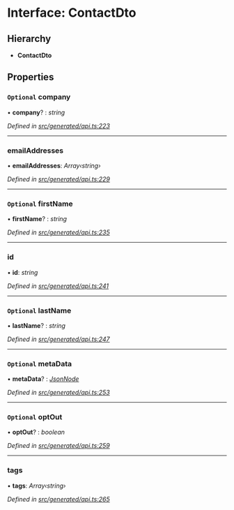 # Interface: ContactDto

## Hierarchy

* **ContactDto**

## Properties

### `Optional` company

• **company**? : *string*

*Defined in [src/generated/api.ts:223](https://github.com/mailslurp/mailslurp-client/blob/a26884c/src/generated/api.ts#L223)*

___

###  emailAddresses

• **emailAddresses**: *Array‹string›*

*Defined in [src/generated/api.ts:229](https://github.com/mailslurp/mailslurp-client/blob/a26884c/src/generated/api.ts#L229)*

___

### `Optional` firstName

• **firstName**? : *string*

*Defined in [src/generated/api.ts:235](https://github.com/mailslurp/mailslurp-client/blob/a26884c/src/generated/api.ts#L235)*

___

###  id

• **id**: *string*

*Defined in [src/generated/api.ts:241](https://github.com/mailslurp/mailslurp-client/blob/a26884c/src/generated/api.ts#L241)*

___

### `Optional` lastName

• **lastName**? : *string*

*Defined in [src/generated/api.ts:247](https://github.com/mailslurp/mailslurp-client/blob/a26884c/src/generated/api.ts#L247)*

___

### `Optional` metaData

• **metaData**? : *[JsonNode](_generated_api_.jsonnode.md)*

*Defined in [src/generated/api.ts:253](https://github.com/mailslurp/mailslurp-client/blob/a26884c/src/generated/api.ts#L253)*

___

### `Optional` optOut

• **optOut**? : *boolean*

*Defined in [src/generated/api.ts:259](https://github.com/mailslurp/mailslurp-client/blob/a26884c/src/generated/api.ts#L259)*

___

###  tags

• **tags**: *Array‹string›*

*Defined in [src/generated/api.ts:265](https://github.com/mailslurp/mailslurp-client/blob/a26884c/src/generated/api.ts#L265)*
